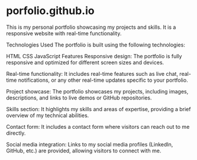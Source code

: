 # porfolio.github.io
This is my personal portfolio showcasing my projects and skills. It is a responsive website with real-time functionality.



Technologies Used
The portfolio is built using the following technologies:

HTML
CSS
JavaScript
Features
Responsive design: The portfolio is fully responsive and optimized for different screen sizes and devices.

Real-time functionality: It includes real-time features such as live chat, real-time notifications, or any other real-time updates specific to your portfolio.

Project showcase: The portfolio showcases my projects, including images, descriptions, and links to live demos or GitHub repositories.

Skills section: It highlights my skills and areas of expertise, providing a brief overview of my technical abilities.

Contact form: It includes a contact form where visitors can reach out to me directly.

Social media integration: Links to my social media profiles (LinkedIn, GitHub,  etc.) are provided, allowing visitors to connect with me.
